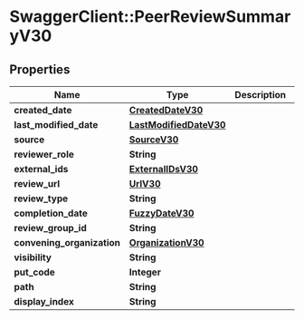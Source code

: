 # SwaggerClient::PeerReviewSummaryV30

## Properties
Name | Type | Description | Notes
------------ | ------------- | ------------- | -------------
**created_date** | [**CreatedDateV30**](CreatedDateV30.md) |  | [optional] 
**last_modified_date** | [**LastModifiedDateV30**](LastModifiedDateV30.md) |  | [optional] 
**source** | [**SourceV30**](SourceV30.md) |  | [optional] 
**reviewer_role** | **String** |  | [optional] 
**external_ids** | [**ExternalIDsV30**](ExternalIDsV30.md) |  | [optional] 
**review_url** | [**UrlV30**](UrlV30.md) |  | [optional] 
**review_type** | **String** |  | [optional] 
**completion_date** | [**FuzzyDateV30**](FuzzyDateV30.md) |  | [optional] 
**review_group_id** | **String** |  | 
**convening_organization** | [**OrganizationV30**](OrganizationV30.md) |  | 
**visibility** | **String** |  | [optional] 
**put_code** | **Integer** |  | [optional] 
**path** | **String** |  | [optional] 
**display_index** | **String** |  | [optional] 


